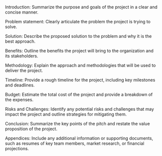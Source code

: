 Introduction: Summarize the purpose and goals of the project in a clear and concise manner.

Problem statement: Clearly articulate the problem the project is trying to solve.

Solution: Describe the proposed solution to the problem and why it is the best approach.

Benefits: Outline the benefits the project will bring to the organization and its stakeholders.

Methodology: Explain the approach and methodologies that will be used to deliver the project.

Timeline: Provide a rough timeline for the project, including key milestones and deadlines.

Budget: Estimate the total cost of the project and provide a breakdown of the expenses.

Risks and Challenges: Identify any potential risks and challenges that may impact the project and outline strategies for mitigating them.

Conclusion: Summarize the key points of the pitch and restate the value proposition of the project.

Appendices: Include any additional information or supporting documents, such as resumes of key team members, market research, or financial projections.
